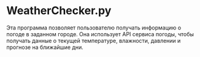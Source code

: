# WeatherChecker.py

Эта программа позволяет пользователю получать информацию о погоде в заданном городе. Она использует API сервиса погоды, чтобы получать данные о текущей температуре, влажности, давлении и прогнозе на ближайшие дни.
